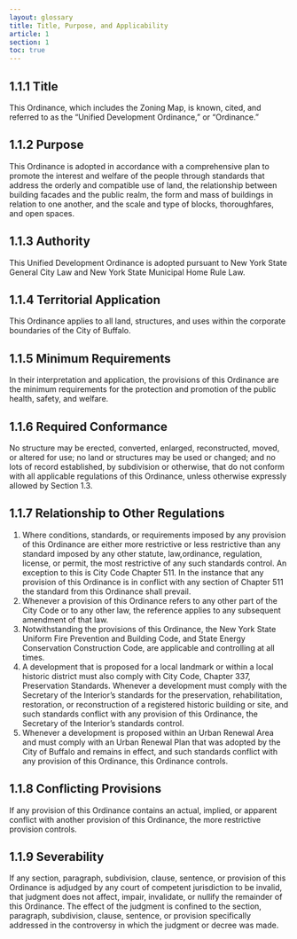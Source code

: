 ```yaml
---
layout: glossary
title: Title, Purpose, and Applicability
article: 1
section: 1
toc: true
---
```



## 1.1.1 Title
This Ordinance, which includes the Zoning Map, is known, cited, and referred to as the “Unified Development Ordinance,” or “Ordinance.”
## 1.1.2 Purpose
This Ordinance is adopted in accordance with a comprehensive plan to promote the interest
and welfare of the people through standards that address the orderly and compatible use of land, the relationship between building facades and the public realm, the form and mass of buildings in relation
to one another, and the scale and type of blocks, thoroughfares, and open spaces.
## 1.1.3 Authority
This Unified Development Ordinance is adopted pursuant to New York State General City Law and New York State Municipal Home Rule Law.
## 1.1.4 Territorial Application
This Ordinance applies to all land, structures, and uses within the corporate boundaries of the City of Buffalo.
## 1.1.5 Minimum Requirements
In their interpretation and application, the provisions of this Ordinance are the minimum requirements for the protection and promotion of the public health, safety, and welfare.
## 1.1.6 Required Conformance
No structure may be erected, converted, enlarged, reconstructed, moved, or altered for use; no land or structures may be used or changed; and no lots of record established, by subdivision or otherwise, that do not conform with all applicable regulations of this Ordinance, unless otherwise expressly allowed by Section 1.3.
## 1.1.7 Relationship to Other Regulations
1. Where conditions, standards, or requirements imposed by any provision of this Ordinance are either more restrictive or less restrictive than any standard imposed by any other statute, law,ordinance, regulation, license, or permit, the most restrictive of any such standards control. An exception to this is City Code Chapter 511. In the instance that any provision of this Ordinance is in conflict with any section of Chapter 511 the standard from this Ordinance shall prevail.
2. Whenever a provision of this Ordinance refers to any other part of the City Code or to any other law, the reference applies to any subsequent amendment of that law.
3. Notwithstanding the provisions of this Ordinance, the New York State Uniform Fire Prevention and Building Code, and State Energy Conservation Construction Code, are applicable and controlling at all times.
4. A development that is proposed for a local landmark or within a local historic district must also comply with City Code, Chapter 337, Preservation Standards. Whenever a development must comply with the Secretary of the Interior’s standards for the preservation, rehabilitation, restoration, or reconstruction of a registered historic building or site, and such standards conflict with any provision of this Ordinance, the Secretary of the Interior’s standards control.
5. Whenever a development is proposed within an Urban Renewal Area and must comply with an Urban Renewal Plan that was adopted by the City of Buffalo and remains in effect, and such standards conflict with any provision of this Ordinance, this Ordinance controls.

## 1.1.8 Conflicting Provisions
If any provision of this Ordinance contains an actual, implied, or apparent conflict with another provision of this Ordinance, the more restrictive provision controls.
## 1.1.9 Severability
If any section, paragraph, subdivision, clause, sentence, or provision of this Ordinance is adjudged by any court of competent jurisdiction to be invalid, that judgment does not affect, impair, invalidate, or nullify the remainder of this Ordinance. The effect of the judgment is confined to the section, paragraph, subdivision, clause, sentence, or provision specifically addressed in the controversy in which the judgment or decree was made.
